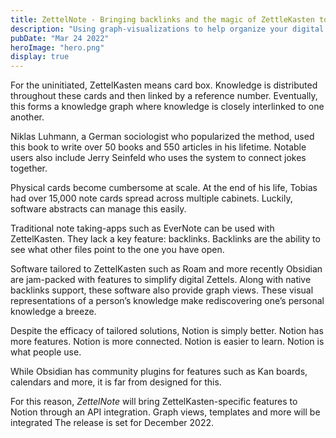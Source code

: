 ```yaml
---
title: ZettelNote - Bringing backlinks and the magic of ZettleKasten to Notion"
description: "Using graph-visualizations to help organize your digital life"
pubDate: "Mar 24 2022"
heroImage: "hero.png"
display: true
---
```


For the uninitiated, ZettelKasten means card box. Knowledge is distributed throughout these cards and then linked by a reference number. Eventually, this forms a knowledge graph where knowledge is closely interlinked to one another.

Niklas Luhmann, a German sociologist who popularized the method, used this book to write over 50 books and 550 articles in his lifetime. Notable users also include Jerry Seinfeld who uses the system to connect jokes together.

Physical cards become cumbersome at scale. At the end of his life, Tobias had over 15,000 note cards spread across multiple cabinets. Luckily, software abstracts can manage this easily.

Traditional note taking-apps such as EverNote can be used with ZettelKasten. They lack a key feature: backlinks. Backlinks are the ability to see what other files point to the one you have open.

Software tailored to ZettelKasten such as Roam and more recently Obsidian are jam-packed with features to simplify digital Zettels. Along with native backlinks support, these software also provide graph views. These visual representations of a person’s knowledge make rediscovering one’s personal knowledge a breeze.

Despite the efficacy of tailored solutions, Notion is simply better. Notion has more features. Notion is more connected. Notion is easier to learn. Notion is what people use.

While Obsidian has community plugins for features such as Kan boards, calendars and more, it is far from designed for this.

For this reason, _ZettelNote_ will bring ZettelKasten-specific features to Notion through an API integration. Graph views, templates and more will be integrated The release is set for December 2022.